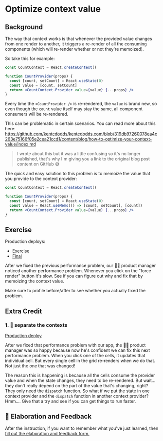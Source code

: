 # Optimize context value

## Background

The way that context works is that whenever the provided value changes from one
render to another, it triggers a re-render of all the consuming components
(which will re-render whether or not they're memoized).

So take this for example:

```jsx
const CountContext = React.createContext()

function CountProvider(props) {
  const [count, setCount] = React.useState(0)
  const value = [count, setCount]
  return <CountContext.Provider value={value} {...props} />
}
```

Every time the `<CountProvider />` is re-rendered, the `value` is brand new, so
even though the `count` value itself may stay the same, all component consumers
will be re-rendered.

This can be problematic in certain scenarios. You can read more about this here:
https://github.com/kentcdodds/kentcdodds.com/blob/319db97260078ea4c263e75166f05e2cea21ccd1/content/blog/how-to-optimize-your-context-value/index.md

> I wrote about this but it was a little confusing so it's no longer published,
> that's why I'm giving you a link to the original blog post content on GitHub
> 😅

The quick and easy solution to this problem is to memoize the value that you
provide to the context provider:

```jsx
const CountContext = React.createContext()

function CountProvider(props) {
  const [count, setCount] = React.useState(0)
  const value = React.useMemo(() => [count, setCount], [count])
  return <CountContext.Provider value={value} {...props} />
}
```

## Exercise

Production deploys:

- [Exercise](https://react-performance.netlify.app/isolated/exercise/05.js)
- [Final](https://react-performance.netlify.app/isolated/final/05.js)

After we fixed the previous performance problem, our 👨‍💼 product manager noticed
another performance problem. Whenever you click on the "force render" button
it's slow. See if you can figure out why and fix that by memoizing the context
value.

Make sure to profile before/after to see whether you actually fixed the problem.

## Extra Credit

### 1. 💯 separate the contexts

[Production deploy](https://react-performance.netlify.app/isolated/final/05.extra-1.js)

After we fixed that performance problem with our app, the 👨‍💼 product manager was
so happy because now he's confident we can fix this next performance problem.
When you click one of the cells, it updates that individual cell. But every
single cell in the grid re-renders when we do that. Not just the one that was
changed!

The reason this is happening is because all the cells consume the provider value
and when the state changes, they need to be re-rendered. But wait... they don't
really depend on the part of the value that's changing, right? They only need
the `dispatch` function. So what if we put the state in one context provider and
the `dispatch` function in another context provider? Hmm.... Give that a try and
see if you can get things to run faster.

## 🦉 Elaboration and Feedback

<div>
<span>After the instruction, if you want to remember what you've just learned, then </span>
<a rel="noopener noreferrer" target="_blank" href="https://ws.kcd.im/?ws=React%20Performance%20%E2%9A%A1&e=05%3A%20Optimize%20context%20value&em=">
  fill out the elaboration and feedback form.
</a>
</div>
